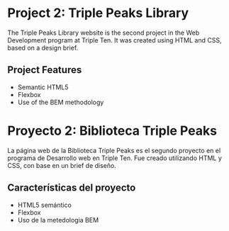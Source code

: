 # Project 2: Triple Peaks Library

The Triple Peaks Library website is the second project in the Web Development program at Triple Ten. It was created using HTML and CSS, based on a design brief.

## Project Features

- Semantic HTML5
- Flexbox
- Use of the BEM methodology




# Proyecto 2: Biblioteca Triple Peaks

La página web de la Biblioteca Triple Peaks es el segundo proyecto en el programa de Desarrollo web en Triple Ten. Fue creado utilizando HTML y CSS, con base en un brief de diseño.

## Características del proyecto

- HTML5 semántico
- Flexbox
- Uso de la metedologia BEM
